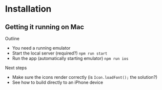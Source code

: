 # Installation

## Getting it running on Mac

Outline

* You need a running emulator
* Start the local server (required?) `npm run start`
* Run the app (automatically starting emulator) `npm run ios`

Next steps

* Make sure the icons render correctly (is `Icon.loadFont();` the solution?)
* See how to build directly to an iPhone device
